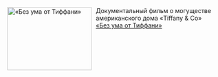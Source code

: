 <!--2025-03-09 23:00:11-->
<div class="yb">
  <div class="rss smaller1 kino_kino"><a href="https://www.kino-teatr.ru/video/47264/" title="«Без ума от Тиффани»"><img src="https://www.kino-teatr.ru/video/4/6/47264/poster.jpg" width="196" height="147" align="left" hspace="5" style="margin: 0px 10px 0px 5px" alt="«Без ума от Тиффани»"/></a>Документальный фильм о могуществе американского дома «Tiffany & Co» <br><a class="light" href="https://www.kino-teatr.ru/video/47264/">«Без ума от Тиффани»</a></div>
</div>
